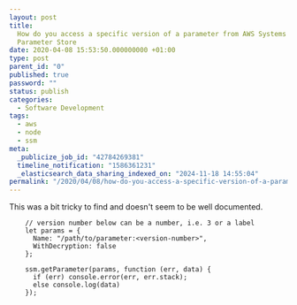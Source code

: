 ```yaml
---
layout: post
title:
  How do you access a specific version of a parameter from AWS Systems Manager
  Parameter Store
date: 2020-04-08 15:53:50.000000000 +01:00
type: post
parent_id: "0"
published: true
password: ""
status: publish
categories:
  - Software Development
tags:
  - aws
  - node
  - ssm
meta:
  _publicize_job_id: "42784269381"
  timeline_notification: "1586361231"
  _elasticsearch_data_sharing_indexed_on: "2024-11-18 14:55:04"
permalink: "/2020/04/08/how-do-you-access-a-specific-version-of-a-parameter-from-aws-systems-manager-parameter-store/"
---
```


This was a bit tricky to find and doesn\'t seem to be well documented.

```wp-block-code
    // version number below can be a number, i.e. 3 or a label
    let params = {
      Name: "/path/to/parameter:<version-number>",
      WithDecryption: false
    };

    ssm.getParameter(params, function (err, data) {
      if (err) console.error(err, err.stack);
      else console.log(data)
    });
```
